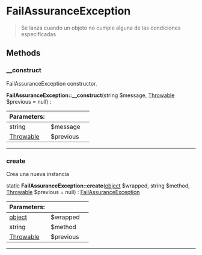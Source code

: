 
                                                                                                                                            
    
# FailAssuranceException


> Se lanza cuando un objeto no cumple alguna de las condiciones especificadas
>
> 








## Methods

### __construct
FailAssuranceException constructor.


**FailAssuranceException::__construct**(string $message, [Throwable](../../../../Throwable.md) $previous = null) : 


|Parameters: | | |
| --- | --- | --- |
|string |$message |  |
|[Throwable](../../../../Throwable.md) |$previous |  |

---


### create
Crea una nueva instancia


static **FailAssuranceException::create**([object](../../../../object.md) $wrapped, string $method, [Throwable](../../../../Throwable.md) $previous = null) : [FailAssuranceException](../../../../FailAssuranceException.md)


|Parameters: | | |
| --- | --- | --- |
|[object](../../../../object.md) |$wrapped |  |
|string |$method |  |
|[Throwable](../../../../Throwable.md) |$previous |  |

---


                                                                                                                                                                                                                                                                                                                                                                                                            
    
                                                                                                                                                                                                                                                                             
                